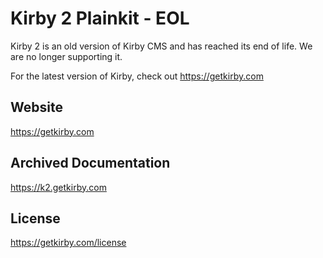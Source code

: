 # Kirby 2 Plainkit - EOL

Kirby 2 is an old version of Kirby CMS and has reached its end of life. We are no longer supporting it.

For the latest version of Kirby, check out https://getkirby.com

## Website
https://getkirby.com

## Archived Documentation 
https://k2.getkirby.com

## License
https://getkirby.com/license
